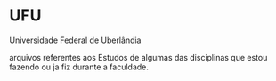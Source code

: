 # UFU
Universidade Federal de Uberlândia

arquivos referentes aos Estudos de algumas das disciplinas que estou fazendo ou ja fiz durante a faculdade.
